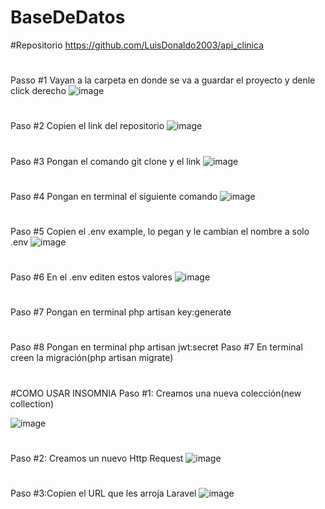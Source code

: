 # BaseDeDatos
#Repositorio
https://github.com/LuisDonaldo2003/api_clinica
#
#
#
Passo #1
Vayan a la carpeta en donde se va a guardar el proyecto y denle click derecho
![image](https://github.com/user-attachments/assets/d237d5b4-57d0-42a3-b06f-9cb6587e1ce5)
#
#
#
Paso #2
Copien el link del repositorio
![image](https://github.com/user-attachments/assets/57b06840-3572-4ff3-aa0f-63ab09860f59)
#
#
#
Paso #3
Pongan el comando git clone y el link
![image](https://github.com/user-attachments/assets/26f1ffa0-0a2e-475f-b750-9076458057ad)
#
#
#
Paso #4
Pongan en terminal el siguiente comando
![image](https://github.com/user-attachments/assets/abdd2938-0a4a-4f6d-aa25-a72743a31f96)
#
#
#
Paso #5
Copien el .env example, lo pegan y le cambian el nombre a solo .env
![image](https://github.com/user-attachments/assets/7ae295eb-c037-4b6b-9fc9-d50043bef4f4)
#
#
#
Paso #6
En el .env editen estos valores
![image](https://github.com/user-attachments/assets/cedc2af2-4729-49c5-9cb6-e5cd26432b65)
#
#
#
Paso #7
Pongan en terminal php artisan key:generate
#
#
#
Paso #8
Pongan en terminal php artisan jwt:secret
Paso #7
En terminal creen la migración(php artisan migrate)
#
#
#
#COMO USAR INSOMNIA
Paso #1: Creamos una nueva colección(new collection)

![image](https://github.com/user-attachments/assets/83cf89ec-5889-47de-a5c0-6eaeef176d69)
#
#
#
Paso #2: Creamos un nuevo Http Request
![image](https://github.com/user-attachments/assets/11d69f2b-2fd3-4c0c-ad1d-58eb491deb47)
#
#
#
Paso #3:Copien el URL que les arroja Laravel
![image](https://github.com/user-attachments/assets/13e23f6f-4695-4765-89cd-7c1730c406cc)



